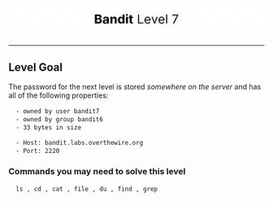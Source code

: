# ![Bandit Level 7](https://github.com/YunusEmreAlps/Scenarios/blob/master/ctf-bandit/assets/Bandit7.png?raw=true)

---

## Level Goal

The password for the next level is stored *somewhere on the server* and has all of the following properties:

``` {.sh}
  - owned by user bandit7
  - owned by group bandit6
  - 33 bytes in size
```

``` {.sh}
  - Host: bandit.labs.overthewire.org
  - Port: 2220
```

### Commands you may need to solve this level

``` {.sh}
  ls , cd , cat , file , du , find , grep
```
